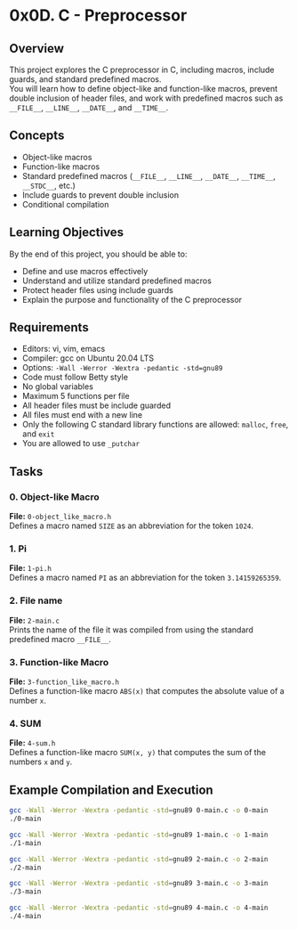 # 0x0D. C - Preprocessor

## Overview
This project explores the C preprocessor in C, including macros, include guards, and standard predefined macros.  
You will learn how to define object-like and function-like macros, prevent double inclusion of header files, and work with predefined macros such as `__FILE__`, `__LINE__`, `__DATE__`, and `__TIME__`.

## Concepts
- Object-like macros  
- Function-like macros  
- Standard predefined macros (`__FILE__`, `__LINE__`, `__DATE__`, `__TIME__`, `__STDC__`, etc.)  
- Include guards to prevent double inclusion  
- Conditional compilation  

## Learning Objectives
By the end of this project, you should be able to:  

- Define and use macros effectively  
- Understand and utilize standard predefined macros  
- Protect header files using include guards  
- Explain the purpose and functionality of the C preprocessor  

## Requirements
- Editors: vi, vim, emacs  
- Compiler: gcc on Ubuntu 20.04 LTS  
- Options: `-Wall -Werror -Wextra -pedantic -std=gnu89`  
- Code must follow Betty style  
- No global variables  
- Maximum 5 functions per file  
- All header files must be include guarded  
- All files must end with a new line  
- Only the following C standard library functions are allowed: `malloc`, `free`, and `exit`  
- You are allowed to use `_putchar`  

## Tasks

### 0. Object-like Macro
**File:** `0-object_like_macro.h`  
Defines a macro named `SIZE` as an abbreviation for the token `1024`.  

### 1. Pi
**File:** `1-pi.h`  
Defines a macro named `PI` as an abbreviation for the token `3.14159265359`.  

### 2. File name
**File:** `2-main.c`  
Prints the name of the file it was compiled from using the standard predefined macro `__FILE__`.  

### 3. Function-like Macro
**File:** `3-function_like_macro.h`  
Defines a function-like macro `ABS(x)` that computes the absolute value of a number `x`.  

### 4. SUM
**File:** `4-sum.h`  
Defines a function-like macro `SUM(x, y)` that computes the sum of the numbers `x` and `y`.  

## Example Compilation and Execution

```bash
gcc -Wall -Werror -Wextra -pedantic -std=gnu89 0-main.c -o 0-main
./0-main

gcc -Wall -Werror -Wextra -pedantic -std=gnu89 1-main.c -o 1-main
./1-main

gcc -Wall -Werror -Wextra -pedantic -std=gnu89 2-main.c -o 2-main
./2-main

gcc -Wall -Werror -Wextra -pedantic -std=gnu89 3-main.c -o 3-main
./3-main

gcc -Wall -Werror -Wextra -pedantic -std=gnu89 4-main.c -o 4-main
./4-main

